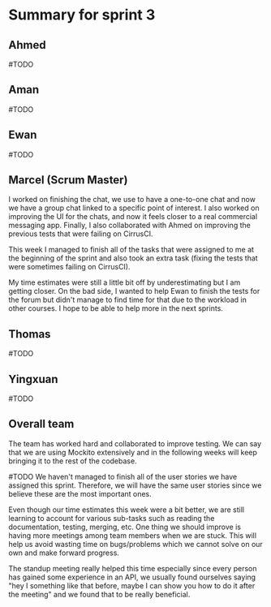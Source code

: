 # Summary for sprint 3

## Ahmed

#TODO


## Aman 

#TODO


## Ewan

#TODO


## Marcel (Scrum Master)

I worked on finishing the chat, we use to have a one-to-one chat and now we have a group chat linked to a specific point of interest. I also worked on improving the UI for the chats, and now it feels closer to a real commercial messaging app. Finally, I also collaborated with Ahmed on improving the previous tests that were failing on CirrusCI.

This week I managed to finish all of the tasks that were assigned to me at the beginning of the sprint and also took an extra task (fixing the tests that were sometimes failing on CirrusCI). 

My time estimates were still a little bit off by underestimating but I am getting closer. On the bad side, I wanted to help Ewan to finish the tests for the forum but didn't manage to find time for that due to the workload in other courses. I hope to be able to help more in the next sprints.


## Thomas

#TODO

## Yingxuan

#TODO


## Overall team

The team has worked hard and collaborated to improve testing. We can say that we are using Mockito extensively and in the following weeks will keep bringing it to the rest of the codebase. 

#TODO
We haven't managed to finish all of the user stories we have assigned this sprint. Therefore, we will have the same user stories since we believe these are the most important ones.

Even though our time estimates this week were a bit better, we are still learning to account for various sub-tasks such as reading the documentation, testing, merging, etc. One thing we should improve is having more meetings among team members when we are stuck. This will help us avoid wasting time on bugs/problems which we cannot solve on our own and make forward progress.

The standup meeting really helped this time especially since every person has gained some experience in an API, we usually found ourselves saying "hey I something like that before, maybe I can show you how to do it after the meeting" and we found that to be really beneficial.
